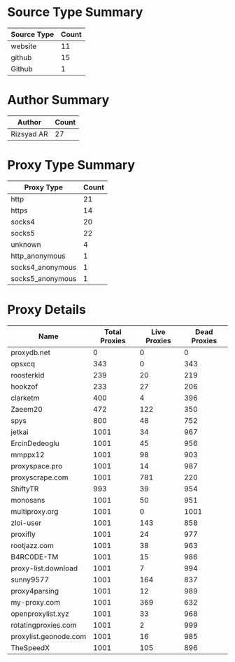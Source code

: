 # Source Type Summary

| Source Type | Count |
|-------------|-------|
| website | 11 |
| github | 15 |
| Github | 1 |


# Author Summary

| Author | Count |
|--------|-------|
| Rizsyad AR | 27 |


# Proxy Type Summary

| Proxy Type | Count |
|------------|-------|
| http | 21 |
| https | 14 |
| socks4 | 20 |
| socks5 | 22 |
| unknown | 4 |
| http_anonymous | 1 |
| socks4_anonymous | 1 |
| socks5_anonymous | 1 |


# Proxy Details

| Name | Total Proxies | Live Proxies | Dead Proxies |
|------|---------------|--------------|---------------|
| proxydb.net | 0 | 0 | 0 |
| opsxcq | 343 | 0 | 343 |
| roosterkid | 239 | 20 | 219 |
| hookzof | 233 | 27 | 206 |
| clarketm | 400 | 4 | 396 |
| Zaeem20 | 472 | 122 | 350 |
| spys | 800 | 48 | 752 |
| jetkai | 1001 | 34 | 967 |
| ErcinDedeoglu | 1001 | 45 | 956 |
| mmppx12 | 1001 | 98 | 903 |
| proxyspace.pro | 1001 | 14 | 987 |
| proxyscrape.com | 1001 | 781 | 220 |
| ShiftyTR | 993 | 39 | 954 |
| monosans | 1001 | 50 | 951 |
| multiproxy.org | 1001 | 0 | 1001 |
| zloi-user | 1001 | 143 | 858 |
| proxifly | 1001 | 24 | 977 |
| rootjazz.com | 1001 | 38 | 963 |
| B4RC0DE-TM | 1001 | 15 | 986 |
| proxy-list.download | 1001 | 7 | 994 |
| sunny9577 | 1001 | 164 | 837 |
| proxy4parsing | 1001 | 12 | 989 |
| my-proxy.com | 1001 | 369 | 632 |
| openproxylist.xyz | 1001 | 33 | 968 |
| rotatingproxies.com | 1001 | 2 | 999 |
| proxylist.geonode.com | 1001 | 16 | 985 |
| TheSpeedX | 1001 | 105 | 896 |
